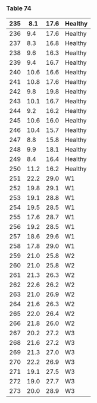 <a name="table-74"></a>
### Table 74

| 235 | 8.1 | 17.6 | Healthy |
| --- | --- | --- | --- |
| 236 | 9.4 | 17.6 | Healthy |
| 237 | 8.3 | 16.8 | Healthy |
| 238 | 9.6 | 16.3 | Healthy |
| 239 | 9.4 | 16.7 | Healthy |
| 240 | 10.6 | 16.6 | Healthy |
| 241 | 10.8 | 17.6 | Healthy |
| 242 | 9.8 | 19.8 | Healthy |
| 243 | 10.1 | 16.7 | Healthy |
| 244 | 9.2 | 16.2 | Healthy |
| 245 | 10.6 | 16.0 | Healthy |
| 246 | 10.4 | 15.7 | Healthy |
| 247 | 8.8 | 15.8 | Healthy |
| 248 | 9.9 | 18.1 | Healthy |
| 249 | 8.4 | 16.4 | Healthy |
| 250 | 11.2 | 16.2 | Healthy |
| 251 | 22.2 | 29.0 | W1 |
| 252 | 19.8 | 29.1 | W1 |
| 253 | 19.1 | 28.8 | W1 |
| 254 | 19.5 | 28.5 | W1 |
| 255 | 17.6 | 28.7 | W1 |
| 256 | 19.2 | 28.5 | W1 |
| 257 | 18.6 | 29.6 | W1 |
| 258 | 17.8 | 29.0 | W1 |
| 259 | 21.0 | 25.8 | W2 |
| 260 | 21.0 | 25.8 | W2 |
| 261 | 21.3 | 26.3 | W2 |
| 262 | 22.6 | 26.2 | W2 |
| 263 | 21.0 | 26.9 | W2 |
| 264 | 21.6 | 26.3 | W2 |
| 265 | 22.0 | 26.4 | W2 |
| 266 | 21.8 | 26.0 | W2 |
| 267 | 20.2 | 27.2 | W3 |
| 268 | 21.6 | 27.2 | W3 |
| 269 | 21.3 | 27.0 | W3 |
| 270 | 22.2 | 26.9 | W3 |
| 271 | 19.1 | 27.5 | W3 |
| 272 | 19.0 | 27.7 | W3 |
| 273 | 20.0 | 28.9 | W3 |